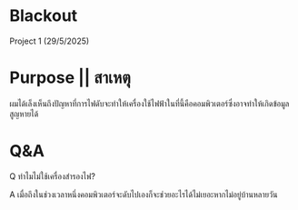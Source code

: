 # Blackout
Project 1 (29/5/2025)


# Purpose || สาเหตุ
ผมได้เล็งเห็นถึงปัญหาที่การไฟดับจะทำให้เครื่องใช้ไฟฟ้าในที่นี้คือคอมพิวเตอร์ซึ่งอาจทำให้เกิดข้อมูลสูญหายได้

# Q&A
Q ทำไมไม่ใช้เครื่องสำรองไฟ?

A เมื่อถึงในช่วงเวลาหนึ่งคอมพิวเตอร์จะดับไปเองก็จะช่วยอะไรได้ไม่เยอะหากไม่อยู่บ้านหลายวัน
